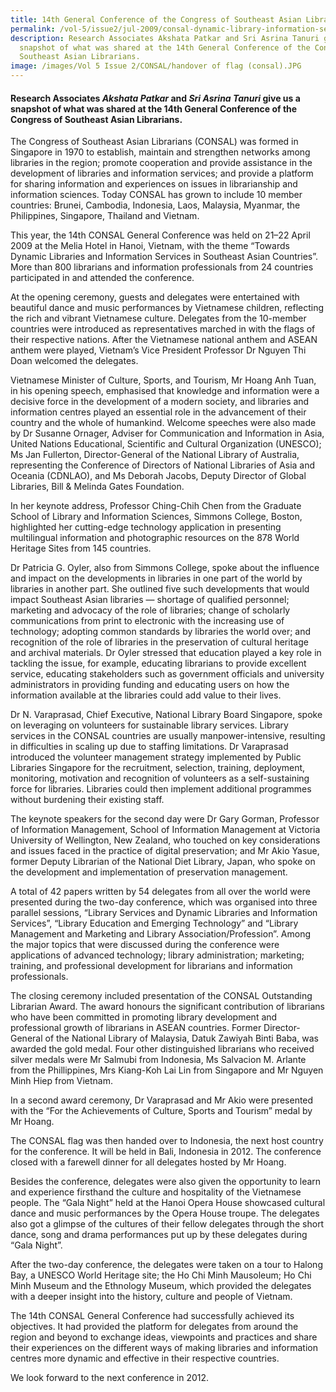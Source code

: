 ```yaml
---
title: 14th General Conference of the Congress of Southeast Asian Librarians (CONSAL)
permalink: /vol-5/issue2/jul-2009/consal-dynamic-library-information-services/
description: Research Associates Akshata Patkar and Sri Asrina Tanuri give us a
  snapshot of what was shared at the 14th General Conference of the Congress of
  Southeast Asian Librarians.
image: /images/Vol 5 Issue 2/CONSAL/handover of flag (consal).JPG
---
```

#### Research Associates _Akshata Patkar_ and _Sri Asrina Tanuri_ give us a snapshot of what was shared at the 14th General Conference of the Congress of Southeast Asian Librarians.

The Congress of Southeast Asian Librarians (CONSAL) was formed in Singapore in 1970 to establish, maintain and strengthen networks among libraries in the region; promote cooperation and provide assistance in the development of libraries and information services; and provide a platform for sharing information and experiences on issues in librarianship and information sciences. Today CONSAL has grown to include 10 member countries: Brunei, Cambodia, Indonesia, Laos, Malaysia, Myanmar, the Philippines, Singapore, Thailand and Vietnam.

This year, the 14th CONSAL General Conference was held on 21–22 April 2009 at the Melia Hotel in Hanoi, Vietnam, with the theme “Towards Dynamic Libraries and Information Services in Southeast Asian Countries”. More than 800 librarians and information professionals from 24 countries participated in and attended the conference.

At the opening ceremony, guests and delegates were entertained with beautiful dance and music performances by Vietnamese children, reflecting the rich and vibrant Vietnamese culture. Delegates from the 10-member countries were introduced as representatives marched in with the flags of their respective nations. After the Vietnamese national anthem and ASEAN anthem were played, Vietnam’s Vice President Professor Dr Nguyen Thi Doan welcomed the delegates.

Vietnamese Minister of Culture, Sports, and Tourism, Mr Hoang Anh Tuan, in his opening speech, emphasised that knowledge and information were a decisive force in the development of a modern society, and libraries and information centres played an essential role in the advancement of their country and the whole of humankind. Welcome speeches were also made by Dr Susanne Ornager, Adviser for Communication and Information in Asia, United Nations Educational, Scientific and Cultural Organization (UNESCO); Ms Jan Fullerton, Director-General of the National Library of Australia, representing the Conference of Directors of National Libraries of Asia and Oceania (CDNLAO), and Ms Deborah Jacobs, Deputy Director of Global Libraries, Bill & Melinda Gates Foundation.

In her keynote address, Professor Ching-Chih Chen from the Graduate School of Library and Information Sciences, Simmons College, Boston, highlighted her cutting-edge technology application in presenting multilingual information and photographic resources on the 878 World Heritage Sites from 145 countries.

Dr Patricia G. Oyler, also from Simmons College, spoke about the influence and impact on the developments in libraries in one part of the world by libraries in another part. She outlined five such developments that would impact Southeast Asian libraries — shortage of qualified personnel; marketing and advocacy of the role of libraries; change of scholarly communications from print to electronic with the increasing use of technology; adopting common standards by libraries the world over; and recognition of the role of libraries in the preservation of cultural heritage and archival materials. Dr Oyler stressed that education played a key role in tackling the issue, for example, educating librarians to provide excellent service, educating stakeholders such as government officials and university administrators in providing funding and educating users on how the information available at the libraries could add value to their lives.

Dr N. Varaprasad, Chief Executive, National Library Board Singapore, spoke on leveraging on volunteers for sustainable library services. Library services in the CONSAL countries are usually manpower-intensive, resulting in difficulties in scaling up due to staffing limitations. Dr Varaprasad introduced the volunteer management strategy implemented by Public Libraries Singapore for the recruitment, selection, training, deployment, monitoring, motivation and recognition of volunteers as a self-sustaining force for libraries. Libraries could then implement additional programmes without burdening their existing staff.

The keynote speakers for the second day were Dr Gary Gorman, Professor of Information Management, School of Information Management at Victoria University of Wellington, New Zealand, who touched on key considerations and issues faced in the practice of digital preservation; and Mr Akio Yasue, former Deputy Librarian of the National Diet Library, Japan, who spoke on the development and implementation of preservation management.

A total of 42 papers written by 54 delegates from all over the world were presented during the two-day conference, which was organised into three parallel sessions, “Library Services and Dynamic Libraries and Information Services”, “Library Education and Emerging Technology” and “Library Management and Marketing and Library Association/Profession”. Among the major topics that were discussed during the conference were applications of advanced technology; library administration; marketing; training, and professional development for librarians and information professionals.

The closing ceremony included presentation of the CONSAL Outstanding Librarian Award. The award honours the significant contribution of librarians who have been committed in promoting library development and professional growth of librarians in ASEAN countries. Former Director-General of the National Library of Malaysia, Datuk Zawiyah Binti Baba, was awarded the gold medal. Four other distinguished librarians who received silver medals were Mr Salmubi from Indonesia, Ms Salvacion M. Arlante from the Phillippines, Mrs Kiang-Koh Lai Lin from Singapore and Mr Nguyen Minh Hiep from Vietnam.

In a second award ceremony, Dr Varaprasad and Mr Akio were presented with the “For the Achievements of Culture, Sports and Tourism” medal by Mr Hoang.

The CONSAL flag was then handed over to Indonesia, the next host country for the conference. It will be held in Bali, Indonesia in 2012. The conference closed with a farewell dinner for all delegates hosted by Mr Hoang.

Besides the conference, delegates were also given the opportunity to learn and experience firsthand the culture and hospitality of the Vietnamese people. The “Gala Night” held at the Hanoi Opera House showcased cultural dance and music performances by the Opera House troupe. The delegates also got a glimpse of the cultures of their fellow delegates through the short dance, song and drama performances put up by these delegates during “Gala Night”.

After the two-day conference, the delegates were taken on a tour to Halong Bay, a UNESCO World Heritage site; the Ho Chi Minh Mausoleum; Ho Chi Minh Museum and the Ethnology Museum, which provided the delegates with a deeper insight into the history, culture and people of Vietnam.

The 14th CONSAL General Conference had successfully achieved its objectives. It had provided the platform for delegates from around the region and beyond to exchange ideas, viewpoints and practices and share their experiences on the different ways of making libraries and information centres more dynamic and effective in their respective countries.

We look forward to the next conference in 2012.





